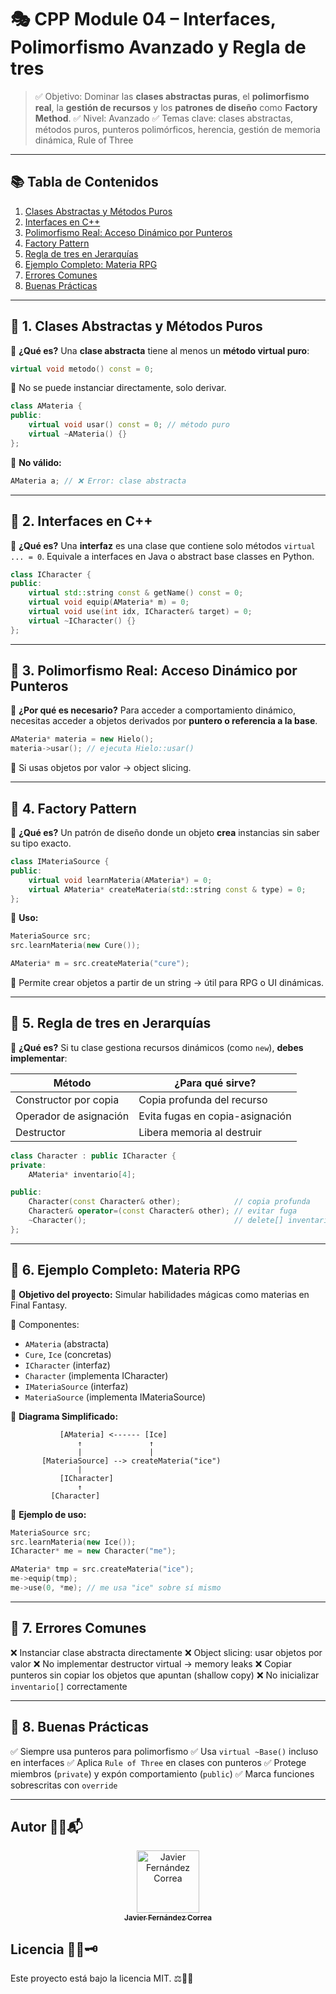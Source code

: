 # 🎭 CPP Module 04 – Interfaces, Polimorfismo Avanzado y Regla de tres

> ✅ Objetivo: Dominar las **clases abstractas puras**, el **polimorfismo real**, la **gestión de recursos** y los **patrones de diseño** como **Factory Method**.
> ✅ Nivel: Avanzado
> ✅ Temas clave: clases abstractas, métodos puros, punteros polimórficos, herencia, gestión de memoria dinámica, Rule of Three

---

## 📚 Tabla de Contenidos

1. [Clases Abstractas y Métodos Puros](#-1-clases-abstractas-y-métodos-puros)
2. [Interfaces en C++](#-2-interfaces-en-c)
3. [Polimorfismo Real: Acceso Dinámico por Punteros](#-3-polimorfismo-real-acceso-dinámico-por-punteros)
4. [Factory Pattern](#-4-factory-pattern)
5. [Regla de tres en Jerarquías](#-5-regla-de-tres-en-jerarquías)
6. [Ejemplo Completo: Materia RPG](#-6-ejemplo-completo-materia-rpg)
7. [Errores Comunes](#-7-errores-comunes)
8. [Buenas Prácticas](#-8-buenas-prácticas)

---

## 🔹 1. Clases Abstractas y Métodos Puros

📘 **¿Qué es?**
Una **clase abstracta** tiene al menos un **método virtual puro**:

```cpp
virtual void metodo() const = 0;
```

🎯 No se puede instanciar directamente, solo derivar.

```cpp
class AMateria {
public:
    virtual void usar() const = 0; // método puro
    virtual ~AMateria() {}
};
```

🧪 **No válido:**

```cpp
AMateria a; // ❌ Error: clase abstracta
```

---

## 🔹 2. Interfaces en C++

📘 **¿Qué es?**
Una **interfaz** es una clase que contiene solo métodos `virtual ... = 0`.
Equivale a interfaces en Java o abstract base classes en Python.

```cpp
class ICharacter {
public:
    virtual std::string const & getName() const = 0;
    virtual void equip(AMateria* m) = 0;
    virtual void use(int idx, ICharacter& target) = 0;
    virtual ~ICharacter() {}
};
```

---

## 🔹 3. Polimorfismo Real: Acceso Dinámico por Punteros

📘 **¿Por qué es necesario?**
Para acceder a comportamiento dinámico, necesitas acceder a objetos derivados por **puntero o referencia a la base**.

```cpp
AMateria* materia = new Hielo();
materia->usar(); // ejecuta Hielo::usar()
```

🎯 Si usas objetos por valor → object slicing.

---

## 🔹 4. Factory Pattern

📘 **¿Qué es?**
Un patrón de diseño donde un objeto **crea** instancias sin saber su tipo exacto.

```cpp
class IMateriaSource {
public:
    virtual void learnMateria(AMateria*) = 0;
    virtual AMateria* createMateria(std::string const & type) = 0;
};
```

🧪 **Uso:**

```cpp
MateriaSource src;
src.learnMateria(new Cure());

AMateria* m = src.createMateria("cure");
```

🎯 Permite crear objetos a partir de un string → útil para RPG o UI dinámicas.

---

## 🔹 5. Regla de tres en Jerarquías

📘 **¿Qué es?**
Si tu clase gestiona recursos dinámicos (como `new`), **debes implementar**:

| Método                 | ¿Para qué sirve?                |
| ---------------------- | ------------------------------- |
| Constructor por copia  | Copia profunda del recurso      |
| Operador de asignación | Evita fugas en copia-asignación |
| Destructor             | Libera memoria al destruir      |

```cpp
class Character : public ICharacter {
private:
    AMateria* inventario[4];

public:
    Character(const Character& other);            // copia profunda
    Character& operator=(const Character& other); // evitar fuga
    ~Character();                                 // delete[] inventario
};
```

---

## 🔹 6. Ejemplo Completo: Materia RPG

🎯 **Objetivo del proyecto:** Simular habilidades mágicas como materias en Final Fantasy.

🧩 Componentes:

* `AMateria` (abstracta)
* `Cure`, `Ice` (concretas)
* `ICharacter` (interfaz)
* `Character` (implementa ICharacter)
* `IMateriaSource` (interfaz)
* `MateriaSource` (implementa IMateriaSource)

🧠 **Diagrama Simplificado:**

```
           [AMateria] <------ [Ice]
               ↑               ↑
               |               |
       [MateriaSource] --> createMateria("ice")
               |
           [ICharacter]
               ↑
         [Character]
```

🧪 **Ejemplo de uso:**

```cpp
MateriaSource src;
src.learnMateria(new Ice());
ICharacter* me = new Character("me");

AMateria* tmp = src.createMateria("ice");
me->equip(tmp);
me->use(0, *me); // me usa "ice" sobre sí mismo
```

---

## 🔹 7. Errores Comunes

❌ Instanciar clase abstracta directamente
❌ Object slicing: usar objetos por valor
❌ No implementar destructor virtual → memory leaks
❌ Copiar punteros sin copiar los objetos que apuntan (shallow copy)
❌ No inicializar `inventario[]` correctamente

---

## 🔹 8. Buenas Prácticas

✅ Siempre usa punteros para polimorfismo
✅ Usa `virtual ~Base()` incluso en interfaces
✅ Aplica `Rule of Three` en clases con punteros
✅ Protege miembros (`private`) y expón comportamiento (`public`)
✅ Marca funciones sobrescritas con `override`

---

## Autor 🤝💡📬

<div align="center">
  <tr>
	<td align="center">
	  <a href="https://github.com/jfercode">
	   <img src="https://github.com/jfercode.png" width="100px" alt="Javier Fernández Correa" />
		<br />
		<sub><b>Javier Fernández Correa</b></sub>
	  </a>
</div>


## Licencia 📜✅🗝️

Este proyecto está bajo la licencia MIT. ⚖️📄🆓
